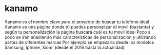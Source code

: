 # kanamo
Kanamo es el nombre clave para el proyecto de buscar tu telefono ideal
Kanamo es una página donde tú puedes personalizar el movil (bastante) y según tu personalización la página buscará cuál es tu movil ideal
Poco a poco se irán añadiendo más características de personalización y utilizando partes de diferentes marcas
Por ejemplo se empezaría desde los modelos Samsung, Iphone, Xiomi (desde el 2016 hasta la actualidad)
